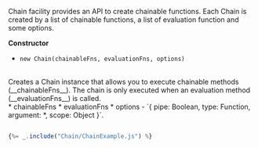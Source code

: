 

Chain facility provides an API to create chainable functions. Each Chain is created by a list of chainable functions, a list of evaluation
function and some options.

**Constructor**

* `new Chain(chainableFns, evaluationFns, options)`
<br />
Creates a Chain instance that allows you to execute chainable methods (__chainableFns__). The chain is only executed
when an evaluation method (__evaluationFns__) is called.
<br />
    * chainableFns
    * evaluationFns
    * options - `{ pipe: Boolean, type: Function, argument: *, scope: Object }`.

```js

{%= _.include("Chain/ChainExample.js") %}

```

